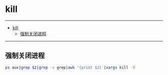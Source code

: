 # kill

------

- [kill](#kill)
  - [强制关闭进程](#强制关闭进程)

------

## 强制关闭进程

``` sh
ps aux|grep $2|grep -v grep|awk '{print $2}'|xargs kill -9
```
